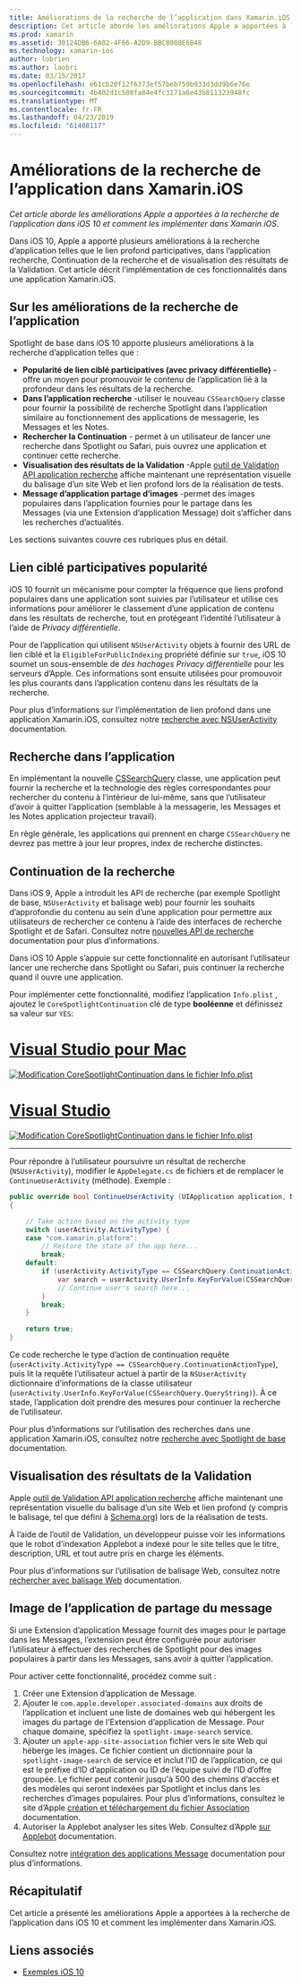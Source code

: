 ```yaml
---
title: Améliorations de la recherche de l’application dans Xamarin.iOS
description: Cet article aborde les améliorations Apple a apportées à la recherche de l’application dans iOS 10 et comment les implémenter dans Xamarin.iOS.
ms.prod: xamarin
ms.assetid: 30124DB6-6A02-4F66-A2D9-BBC8008E6B48
ms.technology: xamarin-ios
author: lobrien
ms.author: laobri
ms.date: 03/15/2017
ms.openlocfilehash: e61cb20f12f6373ef57beb759b933d3dd9b6e76e
ms.sourcegitcommit: 4b402d1c508fa84e4fc3171a6e43b811323948fc
ms.translationtype: MT
ms.contentlocale: fr-FR
ms.lasthandoff: 04/23/2019
ms.locfileid: "61408117"
---
```

# <a name="app-search-enhancements-in-xamarinios"></a>Améliorations de la recherche de l’application dans Xamarin.iOS

_Cet article aborde les améliorations Apple a apportées à la recherche de l’application dans iOS 10 et comment les implémenter dans Xamarin.iOS._

Dans iOS 10, Apple a apporté plusieurs améliorations à la recherche d’application telles que le lien profond participatives, dans l’application recherche, Continuation de la recherche et de visualisation des résultats de la Validation. Cet article décrit l’implémentation de ces fonctionnalités dans une application Xamarin.iOS.

## <a name="about-app-search-enhancements"></a>Sur les améliorations de la recherche de l’application

Spotlight de base dans iOS 10 apporte plusieurs améliorations à la recherche d’application telles que :

- **Popularité de lien ciblé participatives (avec privacy différentielle)** -offre un moyen pour promouvoir le contenu de l’application lié à la profondeur dans les résultats de la recherche.
- **Dans l’application recherche** -utiliser le nouveau `CSSearchQuery` classe pour fournir la possibilité de recherche Spotlight dans l’application similaire au fonctionnement des applications de messagerie, les Messages et les Notes.
- **Rechercher la Continuation** - permet à un utilisateur de lancer une recherche dans Spotlight ou Safari, puis ouvrez une application et continuer cette recherche.
- **Visualisation des résultats de la Validation** -Apple [outil de Validation API application recherche](https://search.developer.apple.com/appsearch-validation-tool) affiche maintenant une représentation visuelle du balisage d’un site Web et lien profond lors de la réalisation de tests.
- **Message d’application partage d’images** -permet des images populaires dans l’application fournies pour le partage dans les Messages (via une Extension d’application Message) doit s’afficher dans les recherches d’actualités.

Les sections suivantes couvre ces rubriques plus en détail.

## <a name="crowdsourced-deep-link-popularity"></a>Lien ciblé participatives popularité

iOS 10 fournit un mécanisme pour compter la fréquence que liens profond populaires dans une application sont suivies par l’utilisateur et utilise ces informations pour améliorer le classement d’une application de contenu dans les résultats de recherche, tout en protégeant l’identité l’utilisateur à l’aide de  *Privacy différentielle*.

Pour de l’application qui utilisent `NSUserActivity` objets à fournir des URL de lien ciblé et la `EligibleForPublicIndexing` propriété définie sur `true`, iOS 10 soumet un sous-ensemble de *des hachages Privacy différentielle* pour les serveurs d’Apple. Ces informations sont ensuite utilisées pour promouvoir les plus courants dans l’application contenu dans les résultats de la recherche.

Pour plus d’informations sur l’implémentation de lien profond dans une application Xamarin.iOS, consultez notre [recherche avec NSUserActivity](~/ios/platform/search/nsuseractivity.md) documentation.

## <a name="in-app-searching"></a>Recherche dans l’application

En implémentant la nouvelle [CSSearchQuery](https://developer.apple.com/reference/corespotlight/cssearchquery) classe, une application peut fournir la recherche et la technologie des règles correspondantes pour rechercher du contenu à l’intérieur de lui-même, sans que l’utilisateur d’avoir à quitter l’application (semblable à la messagerie, les Messages et les Notes application projecteur travail).

En règle générale, les applications qui prennent en charge `CSSearchQuery` ne devrez pas mettre à jour leur propres, index de recherche distinctes. 

## <a name="search-continuation"></a>Continuation de la recherche

Dans iOS 9, Apple a introduit les API de recherche (par exemple Spotlight de base, `NSUserActivity` et balisage web) pour fournir les souhaits d’approfondie du contenu au sein d’une application pour permettre aux utilisateurs de rechercher ce contenu à l’aide des interfaces de recherche Spotlight et de Safari. Consultez notre [nouvelles API de recherche](~/ios/platform/search/index.md) documentation pour plus d’informations.

Dans iOS 10 Apple s’appuie sur cette fonctionnalité en autorisant l’utilisateur lancer une recherche dans Spotlight ou Safari, puis continuer la recherche quand il ouvre une application. 

Pour implémenter cette fonctionnalité, modifiez l’application `Info.plist` , ajoutez le `CoreSpotlightContinuation` clé de type **booléenne** et définissez sa valeur sur `YES`:

# <a name="visual-studio-for-mactabmacos"></a>[Visual Studio pour Mac](#tab/macos)

[![](app-search-enhancements-images/search01.png "Modification CoreSpotlightContinuation dans le fichier Info.plist")](app-search-enhancements-images/search01.png#lightbox)

# <a name="visual-studiotabwindows"></a>[Visual Studio](#tab/windows)

[![](app-search-enhancements-images/searchw01.png "Modification CoreSpotlightContinuation dans le fichier Info.plist")](app-search-enhancements-images/search01.png#lightbox)

-----

Pour répondre à l’utilisateur poursuivre un résultat de recherche (`NSUserActivity`), modifier le `AppDelegate.cs` de fichiers et de remplacer le `ContinueUserActivity` (méthode). Exemple :

```csharp
public override bool ContinueUserActivity (UIApplication application, NSUserActivity userActivity, UIApplicationRestorationHandler completionHandler)
{

    // Take action based on the activity type
    switch (userActivity.ActivityType) {
    case "com.xamarin.platform":
        // Restore the state of the app here...
        break;
    default:
        if (userActivity.ActivityType == CSSearchQuery.ContinuationActionType) {
            var search = userActivity.UserInfo.KeyForValue(CSSearchQuery.QueryString);
            // Continue user's search here...
        }
        break;
    }

    return true;
}
```

Ce code recherche le type d’action de continuation requête (`userActivity.ActivityType == CSSearchQuery.ContinuationActionType`), puis lit la requête l’utilisateur actuel à partir de la `NSUserActivity` dictionnaire d’informations de la classe utilisateur (`userActivity.UserInfo.KeyForValue(CSSearchQuery.QueryString)`). À ce stade, l’application doit prendre des mesures pour continuer la recherche de l’utilisateur.

Pour plus d’informations sur l’utilisation des recherches dans une application Xamarin.iOS, consultez notre [recherche avec Spotlight de base](~/ios/platform/search/corespotlight.md) documentation.

## <a name="visualization-of-validation-results"></a>Visualisation des résultats de la Validation

Apple [outil de Validation API application recherche](https://search.developer.apple.com/appsearch-validation-tool) affiche maintenant une représentation visuelle du balisage d’un site Web et lien profond (y compris le balisage, tel que défini à [Schema.org](http://schema.org/)) lors de la réalisation de tests.

À l’aide de l’outil de Validation, un développeur puisse voir les informations que le robot d’indexation Applebot a indexé pour le site telles que le titre, description, URL et tout autre pris en charge les éléments.

Pour plus d’informations sur l’utilisation de balisage Web, consultez notre [rechercher avec balisage Web](~/ios/platform/search/web-markup.md) documentation.

## <a name="message-app-image-sharing"></a>Image de l’application de partage du message

Si une Extension d’application Message fournit des images pour le partage dans les Messages, l’extension peut être configurée pour autoriser l’utilisateur à effectuer des recherches de Spotlight pour des images populaires à partir dans les Messages, sans avoir à quitter l’application.

Pour activer cette fonctionnalité, procédez comme suit :

1. Créer une Extension d’application de Message.
2. Ajouter le `com.apple.developer.associated-domains` aux droits de l’application et incluent une liste de domaines web qui hébergent les images du partage de l’Extension d’application de Message. Pour chaque domaine, spécifiez la `spotlight-image-search` service.
3. Ajouter un `apple-app-site-association` fichier vers le site Web qui héberge les images. Ce fichier contient un dictionnaire pour la `spotlight-image-search` de service et inclut l’ID de l’application, ce qui est le préfixe d’ID d’application ou ID de l’équipe suivi de l’ID d’offre groupée. Le fichier peut contenir jusqu'à 500 des chemins d’accès et des modèles qui seront indexées par Spotlight et inclus dans les recherches d’images populaires. Pour plus d’informations, consultez le site d’Apple [création et téléchargement du fichier Association](https://developer.apple.com/library/prerelease/content/documentation/General/Conceptual/AppSearch/UniversalLinks.html#//apple_ref/doc/uid/TP40016308-CH12-SW4) documentation.
4. Autoriser la Applebot analyser les sites Web. Consultez d’Apple [sur Applebot](https://support.apple.com/HT204683) documentation.

Consultez notre [intégration des applications Message](~/ios/platform/message-app-integration/index.md) documentation pour plus d’informations.

## <a name="summary"></a>Récapitulatif

Cet article a présenté les améliorations Apple a apportées à la recherche de l’application dans iOS 10 et comment les implémenter dans Xamarin.iOS.



## <a name="related-links"></a>Liens associés

- [Exemples iOS 10](https://developer.xamarin.com/samples/ios/iOS10/)
